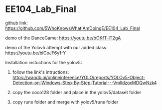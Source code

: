 # EE104_Lab_Final

github link: https://github.com/5WhoKnowsWhatIAmDoingE/EE104_Lab_Final

demo of the DanceGame: https://youtu.be/bOKfT-lT2gA

demo of the Yolov5 attempt with our added class: https://youtu.be/blCoJF6y1-Y

Installation instuctions for the yolov5:

1. follow the link's intructions: https://wandb.ai/onlineinference/YOLO/reports/YOLOv5-Object-Detection-on-Windows-Step-By-Step-Tutorial---VmlldzoxMDQwNzk4

2. copy the coco128 folder and place in the yolov5/dataset folder

3. copy runs folder and merge with yolov5/runs folder
